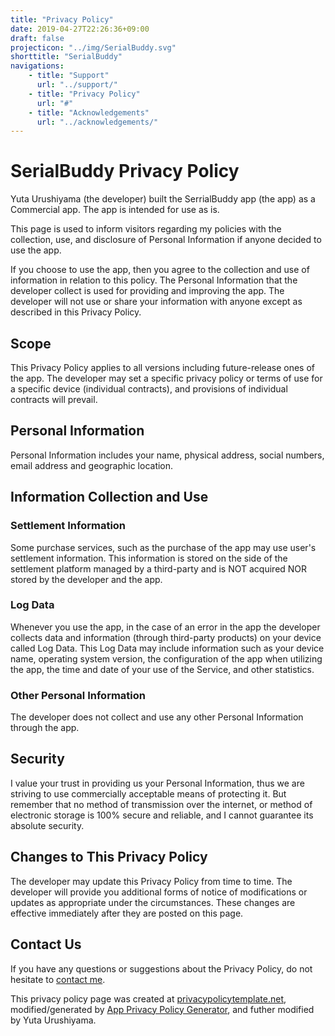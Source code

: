 ```yaml
---
title: "Privacy Policy"
date: 2019-04-27T22:26:36+09:00
draft: false
projecticon: "../img/SerialBuddy.svg"
shorttitle: "SerialBuddy"
navigations:
    - title: "Support"
      url: "../support/"
    - title: "Privacy Policy"
      url: "#"
    - title: "Acknowledgements"
      url: "../acknowledgements/"
---
```


# SerialBuddy Privacy Policy

Yuta Urushiyama (the developer) built the SerrialBuddy app (the app) as a Commercial app. The app is intended for use as is.

This page is used to inform visitors regarding my policies with the collection, use, and disclosure of Personal Information if anyone decided to use the app.

If you choose to use the app, then you agree to the collection and use of information in relation to this policy. The Personal Information that the developer collect is used for providing and improving the app. The developer will not use or share your information with anyone except as described in this Privacy Policy.

## Scope

This Privacy Policy applies to all versions including future-release ones of the app.
The developer may set a specific privacy policy or terms of use for a specific device (individual contracts), and provisions of individual contracts will prevail.

## Personal Information

Personal Information includes your name, physical address, social numbers, email address and geographic location.

## Information Collection and Use

### Settlement Information

Some purchase services, such as the purchase of the app may use user's settlement information.
This information is stored on the side of the settlement platform managed by a third-party and is NOT acquired NOR stored by the developer and the app.

### Log Data

Whenever you use the app, in the case of an error in the app the developer collects data and information (through third-party products) on your device called Log Data. This Log Data may include information such as your device name, operating system version, the configuration of the app when utilizing the app, the time and date of your use of the Service, and other statistics.

### Other Personal Information

The developer does not collect and use any other Personal Information through the app.

## Security

I value your trust in providing us your Personal Information, thus we are striving to use commercially acceptable means of protecting it. But remember that no method of transmission over the internet, or method of electronic storage is 100% secure and reliable, and I cannot guarantee its absolute security.

## Changes to This Privacy Policy

The developer may update this Privacy Policy from time to time. The developer will provide you additional forms of notice of modifications or updates as appropriate under the circumstances. These changes are effective immediately after they are posted on this page.

## Contact Us

If you have any questions or suggestions about the Privacy Policy, do not hesitate to [contact me](https://urushiyama.github.io/projects/serialbuddy/support/).

This privacy policy page was created at [privacypolicytemplate.net](https://privacypolicytemplate.net/), modified/generated by [App Privacy Policy Generator](https://app-privacy-policy-generator.firebaseapp.com/), and futher modified by Yuta Urushiyama.
